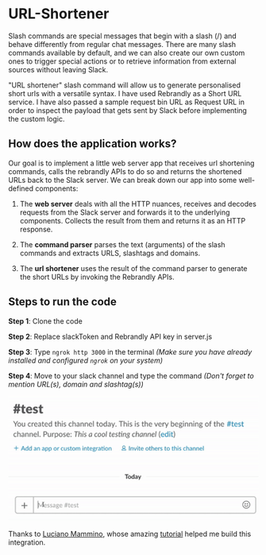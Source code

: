 # URL-Shortener

Slash commands are special messages that begin with a slash (/) and behave differently from regular chat messages. There are many slash commands available by default, and we can also create our own custom ones to trigger special actions or to retrieve information from external sources without leaving Slack.

"URL shortener" slash command will allow us to generate personalised short urls with a versatile syntax. I have used Rebrandly as a Short URL service. I have also passed a sample request bin URL as Request URL in order to inspect the payload that gets sent by Slack before implementing the custom logic.

## How does the application works?

Our goal is to implement a little web server app that receives url shortening commands, calls the rebrandly APIs to do so and returns the shortened URLs back to the Slack server. We can break down our app into some well-defined components:

1. The **web server** deals with all the HTTP nuances, receives and decodes requests from the Slack server and forwards it to the underlying components. Collects the result from them and returns it as an HTTP response.

2. The **command parser** parses the text (arguments) of the slash commands and extracts URLS, slashtags and domains.

3. The **url shortener** uses the result of the command parser to generate the short URLs by invoking the Rebrandly APIs.

## Steps to run the code

**Step 1**: Clone the code

**Step 2**: Replace slackToken and Rebrandly API key in server.js

**Step 3**: Type `ngrok http 3000` in the terminal *(Make sure you have already installed and configured `ngrok` on your system)*

**Step 4**: Move to your slack channel and type the command *(Don't forget to mention URL(s), domain and slashtag(s))*

![alt text](https://github.com/khyati-agarwalss/URL-Shortener/blob/master/demo.gif)

Thanks to [Luciano Mammino](https://scotch.io/@loige), whose amazing [tutorial](https://scotch.io/tutorials/create-a-custom-slack-slash-command-with-nodejs-and-express) helped me build this integration.
